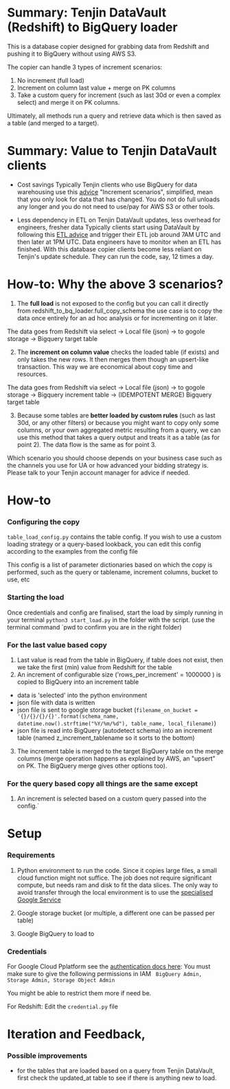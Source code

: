 # Summary: Tenjin DataVault (Redshift) to BigQuery loader

This is a database copier designed for grabbing data from Redshift and pushing it to BigQuery without using AWS S3.  

The copier can handle 3 types of increment scenarios:  
1. No increment (full load)
2. Increment on column last value + merge on PK columns
3. Take a custom query for increment (such as last 30d or even a complex select) and merge it on PK columns.

Ultimately, all methods run a query and retrieve data which is then saved as a table (and merged to a target).

# Summary: Value to Tenjin DataVault clients

- Cost savings
Typically Tenjin clients who use BigQuery for data warehousing use this [advice](https://help.tenjin.io/t/how-to-use-datavault-with-google-bigquery/6059)
"Increment scenarios", simplified, mean that you only look for data that has changed. You do not do full unloads any longer and you do not need to use/pay for AWS S3 or other tools. 

- Less dependency in ETL on Tenjin DataVault updates, less overhead for engineers, fresher data
Typically clients start using DataVault by following this [ETL advice](https://help.tenjin.io/t/datavault-updates-schedule/3528) and trigger their ETL job around 7AM UTC and then later at 1PM UTC. Data engineers have to monitor when an ETL has finished. With this database copier clients become less reliant on Tenjin's update schedule. They can run the code, say, 12 times a day. 

# How-to: Why the above 3 scenarios? 

1. The **full load** is not exposed to the config but you can call it directly from redshift_to_bq_loader.full_copy_schema
the use case is to copy the data once entirely for an ad hoc analysis or for incrementing on it later.

The data goes from Redshift via select -> Local file (json) -> to gogole storage -> Bigquery target table

2. The **increment on column value** checks the loaded table (if exists) and only takes the new rows. 
It then merges them though an upsert-like transaction. This way we are economical about copy time and resources.

The data goes from Redshift via select -> Local file (json) -> to gogole storage -> Bigquery increment table -> (IDEMPOTENT MERGE) Bigquery target table

3. Because some tables are **better loaded by custom rules** (such as last 30d, or any other filters) or because you might want to copy only some columns, or your own aggregated metric resulting from a query, we can use this method that takes a query output and treats it as a table (as for point 2). The data flow is the same as for point 3.

Which scenario you should choose depends on your business case such as the channels you use for UA or how advanced your bidding strategy is. Please
talk to your Tenjin account manager for advice if needed.

# How-to
### Configuring the copy
`table_load_config.py` contains the table config. If you wish to use a custom loading strategy or a query-based lookback, 
you can edit this config according to the examples from the config file

This config is a list of parameter dictionaries based on which the copy is performed, 
such as the query or tablename, increment columns, bucket to use, etc

### Starting the load
Once credentials and config are finalised, start the load by simply running in your terminal
`python3 start_load.py`
in the folder with the script. (use the terminal command `pwd to confirm you are in the right folder)

### For the last value based copy
1. Last value is read from the table in BigQuery, if table does not exist, then we take the first (min) value from Redshift for the table
2. An increment of configurable size ('rows_per_increment' = 1000000 ) is copied to BigQuery into an increment table
- data is 'selected' into the python environment
- json file with data is written
- json file is sent to google storage bucket (`filename_on_bucket = '{}/{}/{}/{}'.format(schema_name, datetime.now().strftime("%Y/%m/%d"), table_name, local_filename)`)
- json file is read into BigQuery (autodetect schema) into an increment table (named z_increment_tablename so it sorts to the bottom)
3. The increment table is merged to the target BigQuery table on the merge columns (merge operation happens as explained by AWS, an "upsert" on PK. The BigQuery merge gives other options too).

### For the query based copy all things are the same except 
1. An increment is selected based on a custom query passed into the config.`

# Setup

### Requirements

1. Python environment to run the code. Since it copies large files, a small cloud function might not suffice. The job does not require significant compute, but needs ram and disk to fit the data slices. The only way to avoid transfer through the local environment is to use the [specialised Google Service](https://cloud.google.com/storage-transfer/docs/create-manage-transfer-program)

2. Google storage bucket (or multiple, a different one can be passed per table)

3. Google BigQuery to load to

### Credentials

For Google Cloud Pplatform see the [authentication docs here](https://cloud.google.com/docs/authentication/getting-started):
You must make sure to give the following permissions in IAM
` BigQuery Admin,
Storage Admin,
Storage Object Admin`

You might be able to restrict them more if need be.

For Redshift:
Edit the `credential.py` file

# Iteration and Feedback, 
### Possible improvements
- for the tables that are loaded based on a query from Tenjin DataVault, first check the updated_at table to see if there is anything new to load.
